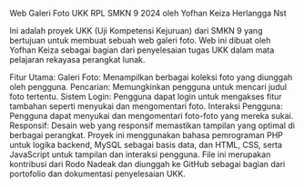 Web Galeri Foto UKK RPL SMKN 9 2024 oleh Yofhan Keiza Herlangga Nst

Ini adalah proyek UKK (Uji Kompetensi Kejuruan) dari SMKN 9 yang bertujuan untuk membuat sebuah web galeri foto.
Web ini dibuat oleh Yofhan Keiza sebagai bagian dari penyelesaian tugas UKK dalam mata pelajaran rekayasa perangkat lunak.

Fitur Utama:
Galeri Foto: Menampilkan berbagai koleksi foto yang diunggah oleh pengguna. Pencarian: Memungkinkan pengguna untuk mencari judul foto tertentu. Sistem Login: Pengguna dapat login untuk mengakses fitur tambahan seperti menyukai dan mengomentari foto. Interaksi Pengguna: Pengguna dapat menyukai dan mengomentari foto-foto yang mereka sukai. Responsif: Desain web yang responsif memastikan tampilan yang optimal di berbagai perangkat. Proyek ini menggunakan bahasa pemrograman PHP untuk logika backend, MySQL sebagai basis data, dan HTML, CSS, serta JavaScript untuk tampilan dan interaksi pengguna. File ini merupakan kontribusi dari Rodo Nadeak dan diunggah ke GitHub sebagai bagian dari portofolio dan dokumentasi penyelesaian UKK.
